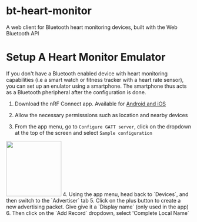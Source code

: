 #  bt-heart-monitor
A web client for Bluetooth heart monitoring devices, built with the Web Bluetooth API

# Setup A Heart Monitor Emulator
If you don't have a Bluetooth enabled device with heart monitoring capabilities 
(i.e a smart watch or fitness tracker with a heart rate sensor), you can set up
an enulator using a smartphone. The smartphone thus acts as a Bluetooth pheripheral
after the configuration is done.

1. Download the nRF Connect app. Available for [Android and iOS](https://www.nordicsemi.com/Products/Development-tools/nrf-connect-for-mobile.)

2. Allow the necessary permisssions such as location and nearby devices

3. From the app menu, go to `Configure GATT server`, click on the dropdown at the top of the screen and select `Sample configuration`
<img src="https://github.com/megaconfidence/bt-heart-monitor/assets/17744578/96ef67e2-415f-460d-a00b-fda9351f1338" width="150">
4. Using the app menu, head back to `Devices`, and then switch to the `Advertiser` tab
5. Click on the plus button to create a new advertising packet. Give give it a `Display name` (only used in the app)
6. Then click on the `Add Record` dropdown, select 'Complete Local Name` 
